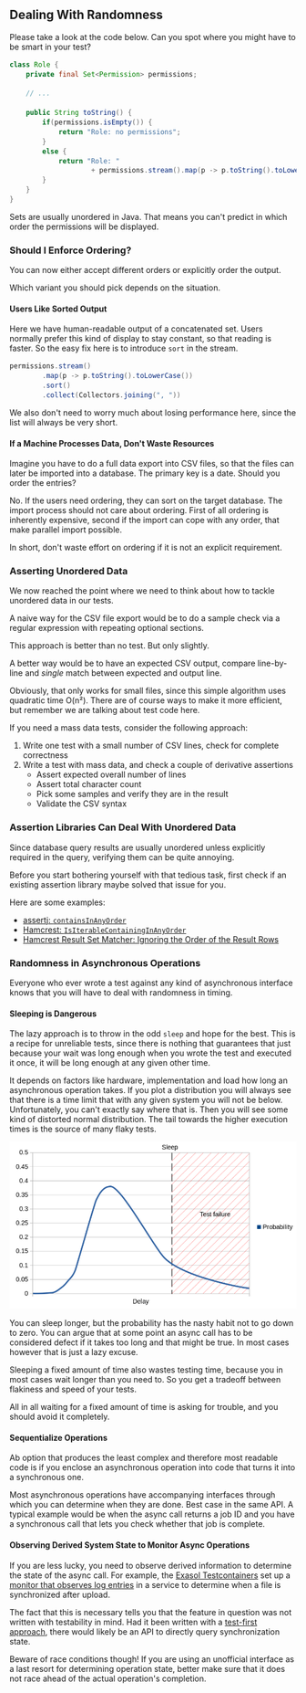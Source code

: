 ## Dealing With Randomness

Please take a look at the code below. Can you spot where you might have to be smart in your test? 

```java
class Role {
    private final Set<Permission> permissions;

    // ...
    
    public String toString() {
        if(permissions.isEmpty()) {
            return "Role: no permissions";
        }
        else {
            return "Role: "
                    + permissions.stream().map(p -> p.toString().toLowerCase()).collect(Collectors.joining(", "));
        }
    }
}
```

Sets are usually unordered in Java. That means you can't predict in which order the permissions will be displayed.

### Should I Enforce Ordering?

You can now either accept different orders or explicitly order the output.

Which variant you should pick depends on the situation.

#### Users Like Sorted Output

Here we have human-readable output of a concatenated set. Users normally prefer this kind of display to stay constant, so that reading is faster. So the easy fix here is to introduce `sort` in the stream.

```java
permissions.stream()
        .map(p -> p.toString().toLowerCase())
        .sort()
        .collect(Collectors.joining(", "))
```

We also don't need to worry much about losing performance here, since the list will always be very short.

#### If a Machine Processes Data, Don't Waste Resources

Imagine you have to do a full data export into CSV files, so that the files can later be imported into a database. The primary key is a date. Should you order the entries?

No. If the users need ordering, they can sort on the target database. The import process should not care about ordering. First of all ordering is inherently expensive, second if the import can cope with any order, that make parallel import possible.

In short, don't waste effort on ordering if it is not an explicit requirement.

### Asserting Unordered Data

We now reached the point where we need to think about how to tackle unordered data in our tests.

A naive way for the CSV file export would be to do a sample check via a regular expression with repeating optional sections.

This approach is better than no test. But only slightly.

A better way would be to have an expected CSV output, compare line-by-line and _single_ match between expected and output line.

Obviously, that only works for small files, since this simple algorithm uses quadratic time O(n²). There are of course ways to make it more efficient, but remember we are talking about test code here.

If you need a mass data tests, consider the following approach:

1. Write one test with a small number of CSV lines, check for complete correctness
2. Write a test with mass data, and check a couple of derivative assertions
    * Assert expected overall number of lines
    * Assert total character count
    * Pick some samples and verify they are in the result
    * Validate the CSV syntax

### Assertion Libraries Can Deal With Unordered Data

Since database query results are usually unordered unless explicitly required in the query, verifying them can be quite annoying.

Before you start bothering yourself with that tedious task, first check if an existing assertion library maybe solved that issue for you.

Here are some examples:

* [assertj: `containsInAnyOrder`](https://www.javadoc.io/doc/org.assertj/assertj-core/latest/org/assertj/core/api/AbstractIterableAssert.html#containsExactlyInAnyOrder(ELEMENT...))
* [Hamcrest: `IsIterableContainingInAnyOrder`](https://hamcrest.org/JavaHamcrest/javadoc/2.2/org/hamcrest/collection/IsIterableContainingInAnyOrder.html)
* [Hamcrest Result Set Matcher: Ignoring the Order of the Result Rows](https://github.com/exasol/hamcrest-resultset-matcher/blob/main/doc/user_guide/user_guide.md#ignoring-the-order-of-the-result-rows)

### Randomness in Asynchronous Operations

Everyone who ever wrote a test against any kind of asynchronous interface knows that you will have to deal with randomness in timing.

#### Sleeping is Dangerous

The lazy approach is to throw in the odd `sleep` and hope for the best. This is a recipe for unreliable tests, since there is nothing that guarantees that just because your wait was long enough when you wrote the test and executed it once, it will be long enough at any given other time.

It depends on factors like hardware, implementation and load how long an asynchronous operation takes. If you plot a distribution you will always see that there is a time limit that with any given system you will not be below. Unfortunately, you can't exactly say where that is. Then you will see some kind of distorted normal distribution. The tail towards the higher execution times is the source of many flaky tests. 

![The danger of sleeping](images/sleeping_vs_async_operation.png)

You can sleep longer, but the probability has the nasty habit not to go down to zero. You can argue that at some point an async call has to be considered defect if it takes too long and that might be true. In most cases however that is just a lazy excuse.

Sleeping a fixed amount of time also wastes testing time, because you in most cases wait longer than you need to. So you get a tradeoff between flakiness and speed of your tests.

All in all waiting for a fixed amount of time is asking for trouble, and you should avoid it completely.

#### Sequentialize Operations

Ab option that produces the least complex and therefore most readable code is if you enclose an asynchronous operation into code that turns it into a synchronous one.

Most asynchronous operations have accompanying interfaces through which you can determine when they are done. Best case in the same API. A typical example would be when the async call returns a job ID and you have a synchronous call that lets you check whether that job is complete.

#### Observing Derived System State to Monitor Async Operations

If you are less lucky, you need to observe derived information to determine the state of the async call. For example, the [Exasol Testcontainers](https://github.com/exasol/exasol-testcontainers) set up a [monitor that observes log entries](https://github.com/exasol/exasol-testcontainers/blob/main/src/main/java/com/exasol/bucketfs/testcontainers/LogBasedBucketFsMonitor.java) in a service to determine when a file is synchronized after upload.

The fact that this is necessary tells you that the feature in question was not written with testability in mind. Had it been written with a [test-first approach](tdd/first_steps_into_tdd.md), there would likely be an API to directly query synchronization state.

Beware of race conditions though! If you are using an unofficial interface as a last resort for determining operation state, better make sure that it does not race ahead of the actual operation's completion.